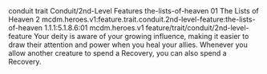 <ability>
  <metadata>
    <class>conduit</class>
    <feature_type>trait</feature_type>
    <file_dpath>Conduit/2nd-Level Features</file_dpath>
    <item_id>the-lists-of-heaven</item_id>
    <item_index>01</item_index>
    <item_name>The Lists of Heaven</item_name>
    <level>2</level>
    <scc>mcdm.heroes.v1:feature.trait.conduit.2nd-level-feature:the-lists-of-heaven</scc>
    <scdc>1.1.1:5.1.8.6:01</scdc>
    <source>mcdm.heroes.v1</source>
    <type>feature/trait/conduit/2nd-level-feature</type>
  </metadata>
  <effects>
    <effect type="mundane">Your deity is aware of your growing influence, making it easier to draw their attention and power when you heal your allies. Whenever you allow another creature to spend a Recovery, you can also spend a Recovery.</effect>
  </effects>
</ability>
